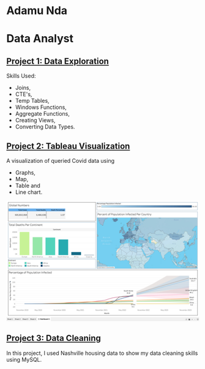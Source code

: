 # Adamu Nda
# Data Analyst 

## [Project 1: Data Exploration]()
Skills Used: 
- Joins, 
- CTE's, 
- Temp Tables, 
- Windows Functions, 
- Aggregate Functions, 
- Creating Views, 
- Converting Data Types.
  
  
## [Project 2: Tableau Visualization]()
A visualization of queried Covid data using 
- Graphs,
- Map, 
- Table and 
- Line chart.

![](/Images/Tableau%20Project%20Image.jpg)

## [Project 3: Data Cleaning]()
In this project, I used Nashville housing data to show my data cleaning skills using MySQL.



